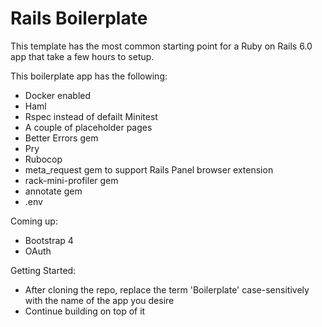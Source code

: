 # Rails Boilerplate

This template has the most common starting point for a Ruby on Rails 6.0 app that take a few hours to setup.

This boilerplate app has the following:
- Docker enabled
- Haml
- Rspec instead of defailt Minitest
- A couple of placeholder pages
- Better Errors gem
- Pry
- Rubocop
- meta_request gem to support Rails Panel browser extension
- rack-mini-profiler gem
- annotate gem
- .env

Coming up:
- Bootstrap 4
- OAuth

Getting Started:
- After cloning the repo, replace the term 'Boilerplate' case-sensitively with the name of the app you desire
- Continue building on top of it
